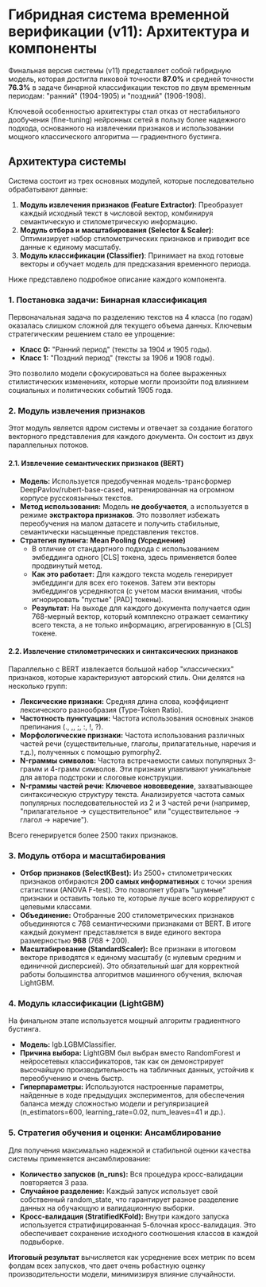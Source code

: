 # **Гибридная система временной верификации (v11): Архитектура и компоненты**

Финальная версия системы (v11) представляет собой гибридную модель, которая достигла пиковой точности **87.0%** и средней точности **76.3%** в задаче бинарной классификации текстов по двум временным периодам: "ранний" (1904-1905) и "поздний" (1906-1908).

Ключевой особенностью архитектуры стал отказ от нестабильного дообучения (fine-tuning) нейронных сетей в пользу более надежного подхода, основанного на извлечении признаков и использовании мощного классического алгоритма — градиентного бустинга.

## **Архитектура системы**

Система состоит из трех основных модулей, которые последовательно обрабатывают данные:

1. **Модуль извлечения признаков (Feature Extractor)**: Преобразует каждый исходный текст в числовой вектор, комбинируя семантическую и стилометрическую информацию.  
2. **Модуль отбора и масштабирования (Selector & Scaler)**: Оптимизирует набор стилометрических признаков и приводит все данные к единому масштабу.  
3. **Модуль классификации (Classifier)**: Принимает на вход готовые векторы и обучает модель для предсказания временного периода.

Ниже представлено подробное описание каждого компонента.

### **1\. Постановка задачи: Бинарная классификация**

Первоначальная задача по разделению текстов на 4 класса (по годам) оказалась слишком сложной для текущего объема данных. Ключевым стратегическим решением стало ее упрощение:

* **Класс 0:** "Ранний период" (тексты за 1904 и 1905 годы).  
* **Класс 1:** "Поздний период" (тексты за 1906 и 1908 годы).

Это позволило модели сфокусироваться на более выраженных стилистических изменениях, которые могли произойти под влиянием социальных и политических событий 1905 года.

### **2\. Модуль извлечения признаков**

Этот модуль является ядром системы и отвечает за создание богатого векторного представления для каждого документа. Он состоит из двух параллельных потоков.

#### **2.1. Извлечение семантических признаков (BERT)**

* **Модель:** Используется предобученная модель-трансформер DeepPavlov/rubert-base-cased, натренированная на огромном корпусе русскоязычных текстов.  
* **Метод использования:** Модель **не дообучается**, а используется в режиме **экстрактора признаков**. Это позволяет избежать переобучения на малом датасете и получить стабильные, семантически насыщенные представления текстов.  
* **Стратегия пулинга: Mean Pooling (Усреднение)**  
  * В отличие от стандартного подхода с использованием эмбеддинга одного \[CLS\] токена, здесь применяется более продвинутый метод.  
  * **Как это работает:** Для каждого текста модель генерирует эмбеддинги для всех его токенов. Затем эти векторы эмбеддингов усредняются (с учетом маски внимания, чтобы игнорировать "пустые" \[PAD\] токены).  
  * **Результат:** На выходе для каждого документа получается один 768-мерный вектор, который комплексно отражает семантику всего текста, а не только информацию, агрегированную в \[CLS\] токене.

#### **2.2. Извлечение стилометрических и синтаксических признаков**

Параллельно с BERT извлекается большой набор "классических" признаков, которые характеризуют авторский стиль. Они делятся на несколько групп:

* **Лексические признаки:** Средняя длина слова, коэффициент лексического разнообразия (Type-Token Ratio).  
* **Частотность пунктуации:** Частота использования основных знаков препинания (., ,, ;, :, \!, ?).  
* **Морфологические признаки:** Частота использования различных частей речи (существительные, глаголы, прилагательные, наречия и т.д.), полученных с помощью pymorphy2.  
* **N-граммы символов:** Частота встречаемости самых популярных 3-грамм и 4-грамм символов. Эти признаки улавливают уникальные для автора подстроки и слоговые конструкции.  
* **N-граммы частей речи:** **Ключевое нововведение**, захватывающее синтаксическую структуру текста. Анализируется частота самых популярных последовательностей из 2 и 3 частей речи (например, "прилагательное \-\> существительное" или "существительное \-\> глагол \-\> наречие").

Всего генерируется более 2500 таких признаков.

### **3\. Модуль отбора и масштабирования**

* **Отбор признаков (SelectKBest):** Из 2500+ стилометрических признаков отбираются **200 самых информативных** с точки зрения статистики (ANOVA F-test). Это позволяет убрать "шумные" признаки и оставить только те, которые лучше всего коррелируют с целевыми классами.  
* **Объединение:** Отобранные 200 стилометрических признаков объединяются с 768 семантическими признаками от BERT. В итоге каждый документ представляется в виде единого вектора размерностью **968** (768 \+ 200).  
* **Масштабирование (StandardScaler):** Все признаки в итоговом векторе приводятся к единому масштабу (с нулевым средним и единичной дисперсией). Это обязательный шаг для корректной работы большинства алгоритмов машинного обучения, включая LightGBM.

### **4\. Модуль классификации (LightGBM)**

На финальном этапе используется мощный алгоритм градиентного бустинга.

* **Модель:** lgb.LGBMClassifier.  
* **Причина выбора:** LightGBM был выбран вместо RandomForest и нейросетевых классификаторов, так как он демонстрирует высочайшую производительность на табличных данных, устойчив к переобучению и очень быстр.  
* **Гиперпараметры:** Используются настроенные параметры, найденные в ходе предыдущих экспериментов, для обеспечения баланса между сложностью модели и регуляризацией (n\_estimators=600, learning\_rate=0.02, num\_leaves=41 и др.).

### **5\. Стратегия обучения и оценки: Ансамблирование**

Для получения максимально надежной и стабильной оценки качества системы применяется ансамблирование:

* **Количество запусков (n\_runs):** Вся процедура кросс-валидации повторяется 3 раза.  
* **Случайное разделение:** Каждый запуск использует свой собственный random\_state, что гарантирует разное разделение данных на обучающую и валидационную выборки.  
* **Кросс-валидация (StratifiedKFold):** Внутри каждого запуска используется стратифицированная 5-блочная кросс-валидация. Это обеспечивает сохранение исходного соотношения классов в каждой подвыборке.

**Итоговый результат** вычисляется как усреднение всех метрик по всем фолдам всех запусков, что дает очень робастную оценку производительности модели, минимизируя влияние случайности.
